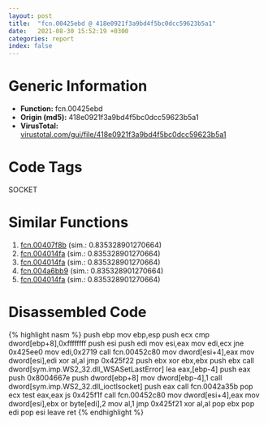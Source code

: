 ```yaml
---
layout: post
title:  "fcn.00425ebd @ 418e0921f3a9bd4f5bc0dcc59623b5a1"
date:   2021-08-30 15:52:19 +0300
categories: report
index: false
---
```


# Generic Information
- **Function:** fcn.00425ebd
- **Origin (md5):** 418e0921f3a9bd4f5bc0dcc59623b5a1
- **VirusTotal:** [virustotal.com/gui/file/418e0921f3a9bd4f5bc0dcc59623b5a1][virustotal_ref]

# Code Tags
<span class="tag" id="SOCKET">SOCKET</span>


# Similar Functions

1. [fcn.00407f8b][similar_1_ref] (sim.: 0.835328901270664)
2. [fcn.004014fa][similar_2_ref] (sim.: 0.835328901270664)
3. [fcn.004014fa][similar_3_ref] (sim.: 0.835328901270664)
4. [fcn.004a6bb9][similar_4_ref] (sim.: 0.835328901270664)
5. [fcn.004014fa][similar_5_ref] (sim.: 0.835328901270664)


# Disassembled Code

{% highlight nasm %}
push ebp
mov ebp,esp
push ecx
cmp dword[ebp+8],0xffffffff
push esi
push edi
mov esi,eax
mov edi,ecx
jne 0x425ee0
mov edi,0x2719
call fcn.00452c80
mov dword[esi+4],eax
mov dword[esi],edi
xor al,al
jmp 0x425f22
push ebx
xor ebx,ebx
push ebx
call dword[sym.imp.WS2_32.dll_WSASetLastError]
lea eax,[ebp-4]
push eax
push 0x8004667e
push dword[ebp+8]
mov dword[ebp-4],1
call dword[sym.imp.WS2_32.dll_ioctlsocket]
push eax
call fcn.0042a35b
pop ecx
test eax,eax
js 0x425f1f
call fcn.00452c80
mov dword[esi+4],eax
mov dword[esi],ebx
or byte[edi],2
mov al,1
jmp 0x425f21
xor al,al
pop ebx
pop edi
pop esi
leave
ret
{% endhighlight %}


[similar_1_ref]: /report/fcn.00407f8b@a2475448bf4050c1583e1970984a4d00
[similar_2_ref]: /report/fcn.004014fa@c8832014b4500a21301c7da70c07fabf
[similar_3_ref]: /report/fcn.004014fa@727489e0c1d4a9104a02619fce633ab4
[similar_4_ref]: /report/fcn.004a6bb9@3e981d1767f44f5fe2446a49ffe52f4e
[similar_5_ref]: /report/fcn.004014fa@48bb9a03c360009e9463dfd5be4e0ca0
[virustotal_ref]: https://www.virustotal.com/gui/file/418e0921f3a9bd4f5bc0dcc59623b5a1